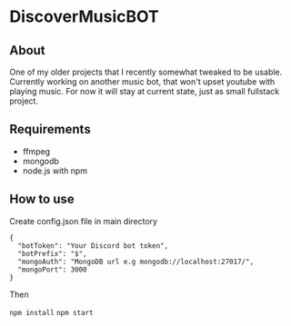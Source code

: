 # DiscoverMusicBOT

## About
One of my older projects that I recently somewhat tweaked to be usable. 
Currently working on another music bot, that won't upset youtube with playing music.
For now it will stay at current state, just as small fullstack project.

## Requirements

- ffmpeg
- mongodb
- node.js with npm

## How to use

Create config.json file in main directory

```
{
  "botToken": "Your Discord bot token",
  "botPrefix": "$",
  "mongoAuth": "MongoDB url e.g mongodb://localhost:27017/",
  "mongoPort": 3000
}
```

Then

`npm install`
`npm start`
